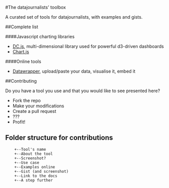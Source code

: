 #The datajournalists' toolbox

A curated set of tools for datajournalists, with examples and gists.

##Complete list

####Javascript charting libraries
- [DC.js](https://github.com/basilesimon/datajournalists-toolbox/tree/master/dc.js), multi-dimensional library used for powerful d3-driven dashboards
- [Chart.js](https://github.com/basilesimon/datajournalists-toolbox/tree/master/chart.js)

####Online tools
- [Datawrapper](https://github.com/basilesimon/datajournalists-toolbox/tree/master/datawrapper), upload/paste your data, visualise it, embed it

##Contributing

Do you have a tool you use and that you would like to see presented here?
- Fork the repo
- Make your modifications
- Create a pull request
- ???
- Profit!

## Folder structure for contributions
```
    +--Tool's name
    +--About the tool
    +--Screenshot?
    +--Use case
    +--Examples online
    +--Gist (and screenshot)
    +--Link to the docs
    +--A step further
```
